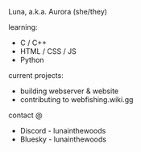 Luna, a.k.a. Aurora (she/they)

learning:
- C / C++
- HTML / CSS / JS
- Python

current projects:
- building webserver & website
- contributing to webfishing.wiki.gg

contact @
- Discord - lunainthewoods
- Bluesky - lunainthewoods

<!---
look behind and you will find
a palace of secrets, roads entwined
--->
